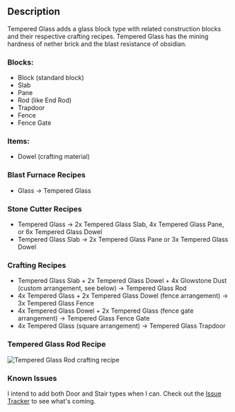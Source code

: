 ## Description
Tempered Glass adds a glass block type with related construction blocks and their respective crafting recipes.
Tempered Glass has the mining hardness of nether brick and the blast resistance of obsidian.

### Blocks:
- Block (standard block)
- Slab
- Pane
- Rod (like End Rod)
- Trapdoor
- Fence
- Fence Gate

### Items:
- Dowel (crafting material)

### Blast Furnace Recipes
- Glass -> Tempered Glass

### Stone Cutter Recipes
- Tempered Glass -> 2x Tempered Glass Slab, 4x Tempered Glass Pane, or 6x Tempered Glass Dowel
- Tempered Glass Slab -> 2x Tempered Glass Pane or 3x Tempered Glass Dowel

### Crafting Recipes
- Tempered Glass Slab + 2x Tempered Glass Dowel + 4x Glowstone Dust (custom arrangement, see below) -> Tempered Glass Rod
- 4x Tempered Glass + 2x Tempered Glass Dowel (fence arrangement) -> 3x Tempered Glass Fence
- 4x Tempered Glass Dowel + 2x Tempered Glass (fence gate arrangement) -> Tempered Glass Fence Gate
- 4x Tempered Glass (square arrangement) -> Tempered Glass Trapdoor

### Tempered Glass Rod Recipe
![Tempered Glass Rod crafting recipe](https://mw-dropshare.s3.amazonaws.com/TemperedGlassRodRecipe.png)

### Known Issues
I intend to add both Door and Stair types when I can.
Check out the [Issue Tracker](https://github.com/wookiee/tempered-glass-mod/issues) to see what's coming.
